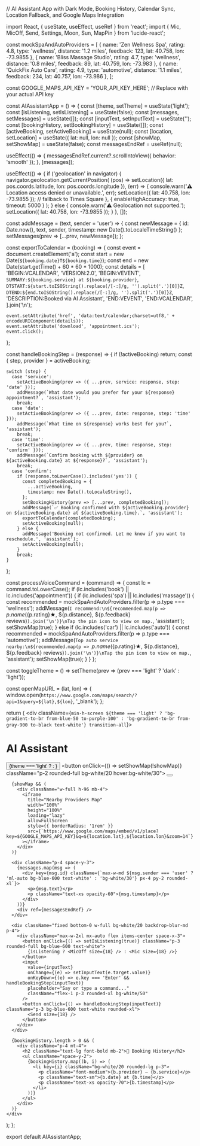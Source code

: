 // AI Assistant App with Dark Mode, Booking History, Calendar Sync, Location Fallback, and Google Maps Integration

import React, { useState, useEffect, useRef } from 'react';
import { Mic, MicOff, Send, Settings, Moon, Sun, MapPin } from 'lucide-react';

const mockSpaAndAutoProviders = [
  { name: 'Zen Wellness Spa', rating: 4.8, type: 'wellness', distance: '1.2 miles', feedback: 123, lat: 40.758, lon: -73.9855 },
  { name: 'Bliss Massage Studio', rating: 4.7, type: 'wellness', distance: '0.8 miles', feedback: 89, lat: 40.759, lon: -73.983 },
  { name: 'QuickFix Auto Care', rating: 4.9, type: 'automotive', distance: '1.1 miles', feedback: 234, lat: 40.757, lon: -73.986 },
];

const GOOGLE_MAPS_API_KEY = 'YOUR_API_KEY_HERE'; // Replace with your actual API key

const AIAssistantApp = () => {
  const [theme, setTheme] = useState('light');
  const [isListening, setIsListening] = useState(false);
  const [messages, setMessages] = useState([]);
  const [inputText, setInputText] = useState('');
  const [bookingHistory, setBookingHistory] = useState([]);
  const [activeBooking, setActiveBooking] = useState(null);
  const [location, setLocation] = useState({ lat: null, lon: null });
  const [showMap, setShowMap] = useState(false);
  const messagesEndRef = useRef(null);

  useEffect(() => {
    messagesEndRef.current?.scrollIntoView({ behavior: 'smooth' });
  }, [messages]);

  useEffect(() => {
    if ('geolocation' in navigator) {
      navigator.geolocation.getCurrentPosition(
        (pos) => setLocation({ lat: pos.coords.latitude, lon: pos.coords.longitude }),
        (err) => {
          console.warn('⚠️ Location access denied or unavailable.', err);
          setLocation({ lat: 40.758, lon: -73.9855 }); // fallback to Times Square
        },
        { enableHighAccuracy: true, timeout: 5000 }
      );
    } else {
      console.warn('⚠️ Geolocation not supported.');
      setLocation({ lat: 40.758, lon: -73.9855 });
    }
  }, []);

  const addMessage = (text, sender = 'user') => {
    const newMessage = {
      id: Date.now(),
      text,
      sender,
      timestamp: new Date().toLocaleTimeString()
    };
    setMessages(prev => [...prev, newMessage]);
  };

  const exportToCalendar = (booking) => {
    const event = document.createElement('a');
    const start = new Date(`${booking.date}T${booking.time}`);
    const end = new Date(start.getTime() + 60 * 60 * 1000);
    const details = [
      'BEGIN:VCALENDAR',
      'VERSION:2.0',
      'BEGIN:VEVENT',
      `SUMMARY:${booking.service} at ${booking.provider}`,
      `DTSTART:${start.toISOString().replace(/[-:]/g, '').split('.')[0]}Z`,
      `DTEND:${end.toISOString().replace(/[-:]/g, '').split('.')[0]}Z`,
      'DESCRIPTION:Booked via AI Assistant',
      'END:VEVENT',
      'END:VCALENDAR',
    ].join('\n');

    event.setAttribute('href', 'data:text/calendar;charset=utf8,' + encodeURIComponent(details));
    event.setAttribute('download', 'appointment.ics');
    event.click();
  };

  const handleBookingStep = (response) => {
    if (!activeBooking) return;
    const { step, provider } = activeBooking;

    switch (step) {
      case 'service':
        setActiveBooking(prev => ({ ...prev, service: response, step: 'date' }));
        addMessage(`What date would you prefer for your ${response} appointment?`, 'assistant');
        break;
      case 'date':
        setActiveBooking(prev => ({ ...prev, date: response, step: 'time' }));
        addMessage(`What time on ${response} works best for you?`, 'assistant');
        break;
      case 'time':
        setActiveBooking(prev => ({ ...prev, time: response, step: 'confirm' }));
        addMessage(`Confirm booking with ${provider} on ${activeBooking.date} at ${response}?`, 'assistant');
        break;
      case 'confirm':
        if (response.toLowerCase().includes('yes')) {
          const completedBooking = {
            ...activeBooking,
            timestamp: new Date().toLocaleString(),
          };
          setBookingHistory(prev => [...prev, completedBooking]);
          addMessage(`✅ Booking confirmed with ${activeBooking.provider} on ${activeBooking.date} at ${activeBooking.time}.`, 'assistant');
          exportToCalendar(completedBooking);
          setActiveBooking(null);
        } else {
          addMessage('Booking not confirmed. Let me know if you want to reschedule.', 'assistant');
          setActiveBooking(null);
        }
        break;
    }
  };

  const processVoiceCommand = (command) => {
    const lc = command.toLowerCase();
    if (lc.includes('book') || lc.includes('appointment')) {
      if (lc.includes('spa') || lc.includes('massage')) {
        const recommended = mockSpaAndAutoProviders.filter(p => p.type === 'wellness');
        addMessage(`I recommend:\n${recommended.map(p => `${p.name} (${p.rating}★, ${p.distance}, ${p.feedback} reviews)`).join('\n')}\nTap the pin icon to view on map.`, 'assistant');
        setShowMap(true);
      } else if (lc.includes('car') || lc.includes('auto')) {
        const recommended = mockSpaAndAutoProviders.filter(p => p.type === 'automotive');
        addMessage(`Top auto service nearby:\n${recommended.map(p => `${p.name} (${p.rating}★, ${p.distance}, ${p.feedback} reviews)`).join('\n')}\nTap the pin icon to view on map.`, 'assistant');
        setShowMap(true);
      }
    }
  };

  const toggleTheme = () => setTheme(prev => (prev === 'light' ? 'dark' : 'light'));

  const openMapURL = (lat, lon) => {
    window.open(`https://www.google.com/maps/search/?api=1&query=${lat},${lon}`, '_blank');
  };

  return (
    <div className={`min-h-screen ${theme === 'light' ? 'bg-gradient-to-br from-blue-50 to-purple-100' : 'bg-gradient-to-br from-gray-900 to-black text-white'} transition-all`}>
      <div className="p-4 flex justify-between">
        <h1 className="text-xl font-bold">AI Assistant</h1>
        <div className="space-x-3">
          <button onClick={toggleTheme} className="p-2 rounded-full bg-white/20 hover:bg-white/30">
            {theme === 'light' ? <Moon size={18} /> : <Sun size={18} />}
          </button>
          <button onClick={() => setShowMap(!showMap)} className="p-2 rounded-full bg-white/20 hover:bg-white/30">
            <MapPin size={18} />
          </button>
          <button className="p-2 rounded-full bg-white/20 hover:bg-white/30">
            <Settings size={18} />
          </button>
        </div>
      </div>

      {showMap && (
        <div className="w-full h-96 mb-4">
          <iframe
            title="Nearby Providers Map"
            width="100%"
            height="100%"
            loading="lazy"
            allowFullScreen
            style={{ borderRadius: '1rem' }}
            src={`https://www.google.com/maps/embed/v1/place?key=${GOOGLE_MAPS_API_KEY}&q=${location.lat},${location.lon}&zoom=14`}
          ></iframe>
        </div>
      )}

      <div className="p-4 space-y-3">
        {messages.map(msg => (
          <div key={msg.id} className={`max-w-md ${msg.sender === 'user' ? 'ml-auto bg-blue-600 text-white' : 'bg-white/30'} px-4 py-2 rounded-xl`}>
            <p>{msg.text}</p>
            <p className="text-xs opacity-60">{msg.timestamp}</p>
          </div>
        ))}
        <div ref={messagesEndRef} />
      </div>

      <div className="fixed bottom-0 w-full bg-white/20 backdrop-blur-md p-4">
        <div className="max-w-2xl mx-auto flex items-center space-x-3">
          <button onClick={() => setIsListening(true)} className="p-3 rounded-full bg-blue-600 text-white">
            {isListening ? <MicOff size={18} /> : <Mic size={18} />}
          </button>
          <input
            value={inputText}
            onChange={(e) => setInputText(e.target.value)}
            onKeyDown={(e) => e.key === 'Enter' && handleBookingStep(inputText)}
            placeholder="Say or type a command..."
            className="flex-1 p-3 rounded-xl bg-white/50"
          />
          <button onClick={() => handleBookingStep(inputText)} className="p-3 bg-blue-600 text-white rounded-xl">
            <Send size={18} />
          </button>
        </div>
      </div>

      {bookingHistory.length > 0 && (
        <div className="p-4 mt-4">
          <h2 className="text-lg font-bold mb-2">📅 Booking History</h2>
          <ul className="space-y-2">
            {bookingHistory.map((b, i) => (
              <li key={i} className="bg-white/20 rounded-lg p-3">
                <p className="font-medium">{b.provider} — {b.service}</p>
                <p className="text-sm">{b.date} at {b.time}</p>
                <p className="text-xs opacity-70">{b.timestamp}</p>
              </li>
            ))}
          </ul>
        </div>
      )}
    </div>
  );
};

export default AIAssistantApp;
